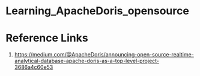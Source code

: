 # Learning_ApacheDoris_opensource
# Reference Links
1. https://medium.com/@ApacheDoris/announcing-open-source-realtime-analytical-database-apache-doris-as-a-top-level-project-3686a4c60e53
